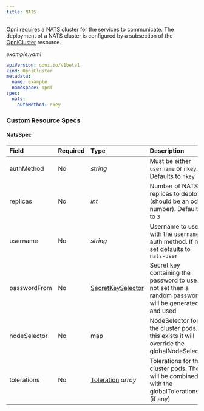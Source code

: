 ```yaml
---
title: NATS
---
```


Opni requires a NATS cluster for the services to communicate.  The deployment of a NATS cluster is configured by a subsection of the [OpniCluster](../opnicluster) resource.

*example.yaml*
```yaml
apiVersion: opni.io/v1beta1
kind: OpniCluster
metadata:
  name: example
  namespace: opni
spec:
  nats:
    authMethod: nkey
```

### Custom Resource Specs

#### NatsSpec

| Field | Required | Type | Description |
|:------|:---------|:-----|:------------|
| authMethod | No | *string* | Must be either `username` or `nkey`.  Defaults to `nkey` |
| replicas | No | *int* | Number of NATS replicas to deploy (should be an odd number).  Defaults to `3` |
| username | No | *string* | Username to use with the `username` auth method.  If not set defaults to `nats-user` |
| passwordFrom | No | [SecretKeySelector](https://kubernetes.io/docs/reference/generated/kubernetes-api/v1.22/#secretkeyselector-v1-core) | Secret key containing the password to use.  If not set then a random password will be generated and used |
| nodeSelector | No | map | NodeSelector for the cluster pods.  If this exists it will override the globalNodeSelector |
| tolerations | No | [Toleration](https://kubernetes.io/docs/reference/generated/kubernetes-api/v1.22/#toleration-v1-core) *array* | Tolerations for the cluster pods.  These will be combined with the globalTolerations (if any) |